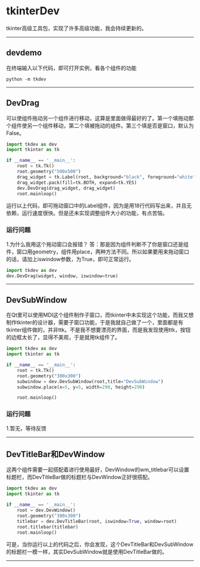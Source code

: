 # tkinterDev

tkinter高级工具包，实现了许多高级功能，我会持续更新的。
____
## devdemo
在终端输入以下代码，即可打开实例，看各个组件的功能
```commandline
python -m tkdev
```
____

## DevDrag 
可以使组件拖动另一个组件进行移动，这算是里面做得最好的了。第一个填拖动那个组件使另一个组件移动，第二个填被拖动的组件。第三个填是否是窗口，默认为False。
```python
import tkdev as dev
import tkinter as tk

if __name__ == '__main__':
    root = tk.Tk()
    root.geometry("500x500")
    drag_widget = tk.Label(root, background="black", foreground="white", text="Hello DevDrag")
    drag_widget.pack(fill=tk.BOTH, expand=tk.YES)
    dev.DevDrag(drag_widget, drag_widget)
    root.mainloop()
```
运行以上代码，即可拖动窗口中的Label组件，因为是用18行代码写出来，并且无依赖，运行速度很快。但是还未实现调整组件大小的功能，有点苦恼。

### 运行问题
1.为什么我用这个拖动窗口会报错？
答：那是因为组件判断不了你是窗口还是组件，窗口用geometry，组件用place，两种方法不同。所以如果要用来拖动窗口的话，请加上iswindow参数，为True，即可正常运行。
```python
import tkdev as dev
dev.DevDrag(widget, window, iswindow=true)
```
____

## DevSubWindow
在Qt里可以使用MDI这个组件制作子窗口，而tkinter中未实现这个功能，而我又想制作tkinter的设计器，需要子窗口功能，于是我就自己做了一个，里面都是有tkinter组件做的，并非ttk。不是我不想要漂亮的界面，而是我发现使用ttk，按钮的边框太长了，显得不美观，于是就用tk组件了。
```python
import tkdev as dev
import tkinter as tk

if __name__ == '__main__':
    root = tk.Tk()
    root.geometry("300x300")
    subwindow = dev.DevSubWindow(root,title="DevSubWindow")
    subwindow.place(x=5, y=5, width=290, height=290)

    root.mainloop()
```
### 运行问题
1.暂无，等待反馈
____
## DevTitleBar和DevWindow
这两个组件需要一起搭配着进行使用最好，DevWindow的wm_titlebar可以设置标题栏，而DevTitleBar做的标题栏与DevWindow正好很搭配。
```python
import tkdev as dev
import tkinter as tk

if __name__ == '__main__':
    root = dev.DevWindow()
    root.geometry("300x300")
    titlebar = dev.DevTitleBar(root, iswindow=True, window=root)
    root.titlebar(titlebar)
    root.mainloop()
```
可是，当你运行以上的代码之后，你会发现，这个DevTitleBar和DevSubWindow的标题栏一模一样，其实DevSubWindow就是使用DevTitleBar做的。
____